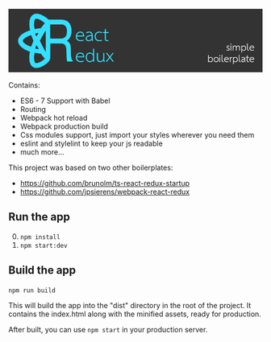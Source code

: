 ![Logo](docs/logo.png)

Contains:

* ES6 - 7 Support with Babel
* Routing
* Webpack hot reload
* Webpack production build
* Css modules support, just import your styles wherever you need them
* eslint and stylelint to keep your js readable
* much more...

This project was based on two other boilerplates:
- https://github.com/brunolm/ts-react-redux-startup
- https://github.com/jpsierens/webpack-react-redux

## Run the app

0. ```npm install```
0. ```npm start:dev```

## Build the app
```npm run build```

This will build the app into the "dist" directory in the root of the project. It contains the index.html along with the minified assets, ready for production.

After built, you can use ```npm start``` in your production server.
